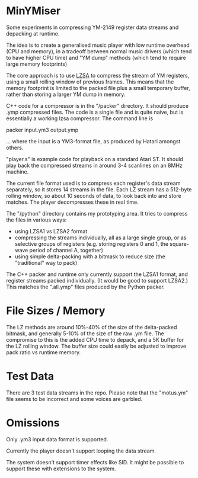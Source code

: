 MinYMiser
=========

Some experiments in compressing YM-2149 register data streams and depacking at runtime.

The idea is to create a generalised music player with low runtime overhead (CPU and memory),
in a tradeoff between normal music drivers (which tend to have higher CPU time) and "YM dump"
methods (which tend to require large memory footprints)

The core approach is to use [LZSA](https://github.com/emmanuel-marty/lzsa) to compress the stream
of YM registers, using a small rolling window of previous frames. This means that the memory 
footprint is limited to the packed file plus a small temporary buffer, rather than storing a larger
YM dump in memory.

C++ code for a compressor is in the "/packer" directory. It should produce .ymp compressed files.
The code is a single file and is quite naive, but is essentially a working lzsa compressor. The
command line is

  packer input.ym3 output.ymp

... where the input is a YM3-format file, as produced by Hatari amongst others.

"player.s" is example code for playback on a standard Atari ST. It should play back the compressed
streams in around 3-4 scanlines on an 8MHz machine.

The current file format used is to compress each register's data stream separately, so it stores
14 streams in the file. Each LZ stream has a 512-byte rolling window, so about 10 seconds of data,
to look back into and store matches. The player decompresses these in real time.

The "/python" directory contains my prototyping area. It tries to compress the files in various ways:

- using LZSA1 vs LZSA2 format
- compressing the streams individually, all as a large single group, or as selective groups
  of registers (e.g. storing registers 0 and 1, the square-wave period of channel A, together)
- using simple delta-packing with a bitmask to reduce size (the "traditional" way to pack)

The C++ packer and runtime only currently support the LZSA1 format, and register streams packed
individually. (It would be good to support LZSA2.) This matches the ".all.ymp" files produced
by the Python packer.

File Sizes / Memory
===================

The LZ methods are around 10%-40% of the size of the delta-packed bitmask, and generally 5-10%
of the size of the raw .ym file. The compromise to this is the added CPU time to depack, and
a 5K buffer for the LZ rolling window. The buffer size could easily be adjusted to improve pack
ratio vs runtime memory.

Test Data
=========

There are 3 test data streams in the repo. Please note that the "motus.ym" file seems to be
incorrect and some voices are garbled.

Omissions
=========
Only .ym3 input data format is supported.

Currently the player doesn't support looping the data stream.

The system doesn't support timer effects like SID. It might be possible to support these with
extensions to the system.


